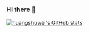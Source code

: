 ### Hi there 👋

[![huangshuwei's GitHub stats](https://github-readme-stats.vercel.app/api?username=huangshuwei&hide=stars)](https://github.com/huangshuwei)

